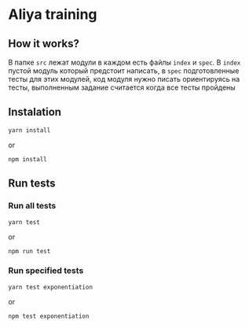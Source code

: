 # Aliya training

## How it works?

В папке `src` лежат модули в каждом есть файлы `index` и `spec`.
В `index` пустой модуль который предстоит написать, в `spec` подготовленные тесты для этих модулей, код модуля нужно писать ориентируясь на тесты, выполненным задание считается когда все тесты пройдены

## Instalation

```
yarn install
```
or
```
npm install
```

## Run tests

### Run all tests

```
yarn test
```
or
```
npm run test
```

### Run specified tests

```
yarn test exponentiation
```
or
```
npm test exponentiation
```
